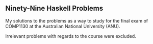 ## Ninety-Nine Haskell Problems
My solutions to the problems as a way to study for the final exam of COMP1130
at the Australian National University (ANU).  

Irrelevant problems with regards to the course were excluded.
